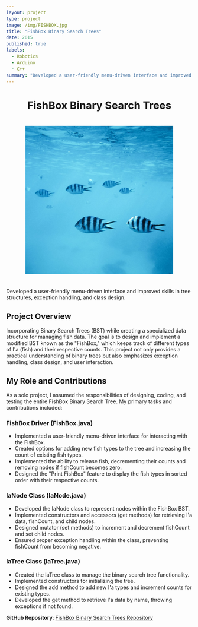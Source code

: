 ```yaml
---
layout: project
type: project
image: /img/FISHBOX.jpg
title: "FishBox Binary Search Trees"
date: 2015
published: true
labels:
  - Robotics
  - Arduino
  - C++
summary: "Developed a user-friendly menu-driven interface and improved skills in tree structures, exception handling, and class design."
---
```



<div style="text-align: center;">
  <h1 style="font-size: 28px;">FishBox Binary Search Trees</h1>
  <img src="/img/FISHBOX.jpg" alt="FishBox Binary Search Trees" style="max-width: 400px; margin: 20px auto;" />
</div>


Developed a user-friendly menu-driven interface and improved skills in tree structures, exception handling, and class design.

## Project Overview

Incorporating Binary Search Trees (BST) while creating a specialized data structure for managing fish data. The goal is to design and implement a modified BST known as the "FishBox," which keeps track of different types of I'a (fish) and their respective counts. This project not only provides a practical understanding of binary trees but also emphasizes exception handling, class design, and user interaction.

## My Role and Contributions

As a solo project, I assumed the responsibilities of designing, coding, and testing the entire FishBox Binary Search Tree. My primary tasks and contributions included:

### FishBox Driver (FishBox.java)

- Implemented a user-friendly menu-driven interface for interacting with the FishBox.
- Created options for adding new fish types to the tree and increasing the count of existing fish types.
- Implemented the ability to release fish, decrementing their counts and removing nodes if fishCount becomes zero.
- Designed the "Print FishBox" feature to display the fish types in sorted order with their respective counts.

### IaNode Class (IaNode.java)

- Developed the IaNode class to represent nodes within the FishBox BST.
- Implemented constructors and accessors (get methods) for retrieving I'a data, fishCount, and child nodes.
- Designed mutator (set methods) to increment and decrement fishCount and set child nodes.
- Ensured proper exception handling within the class, preventing fishCount from becoming negative.

### IaTree Class (IaTree.java)

- Created the IaTree class to manage the binary search tree functionality.
- Implemented constructors for initializing the tree.
- Designed the add method to add new I'a types and increment counts for existing types.
- Developed the get method to retrieve I'a data by name, throwing exceptions if not found.

**GitHub Repository**: [FishBox Binary Search Trees Repository](https://github.com/ICSatKCC/a7-fishbox-binary-search-tree-f22-jakapop1/tree/A7Sumission)


